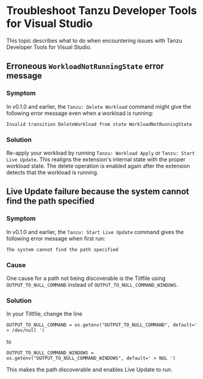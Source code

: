 # Troubleshoot Tanzu Developer Tools for Visual Studio

This topic describes what to do when encountering issues with Tanzu Developer Tools for Visual Studio.

## <a id='del-wrkld-not-running'></a> Erroneous `WorkloadNotRunningState` error message

### Symptom

In v0.1.0 and earlier, the `Tanzu: Delete Workload` command might give the following error message
even when a workload is running:

```console
Invalid transition DeleteWorkload from state WorkloadNotRunningState
```

### Solution

Re-apply your workload by running `Tanzu: Workload Apply` or `Tanzu: Start Live Update`.
This realigns the extension's internal state with the proper workload state.
The delete operation is enabled again after the extension detects that the workload is running.

## <a id='lv-update-path-not-found'></a> Live Update failure because the system cannot find the path specified

### Symptom

In v0.1.0 and earlier, the `Tanzu: Start Live Update` command gives the following error message
when first run:

```console
The system cannot find the path specified
```

### Cause

One cause for a path not being discoverable is the Tiltfile using `OUTPUT_TO_NULL_COMMAND` instead of
`OUTPUT_TO_NULL_COMMAND_WINDOWS`.

### Solution

In your Tiltfile, change the line

```text
OUTPUT_TO_NULL_COMMAND = os.getenv("OUTPUT_TO_NULL_COMMAND", default=' > /dev/null ')
```

to

```text
OUTPUT_TO_NULL_COMMAND_WINDOWS = os.getenv("OUTPUT_TO_NULL_COMMAND_WINDOWS", default=' > NUL ')
```

This makes the path discoverable and enables Live Update to run.

